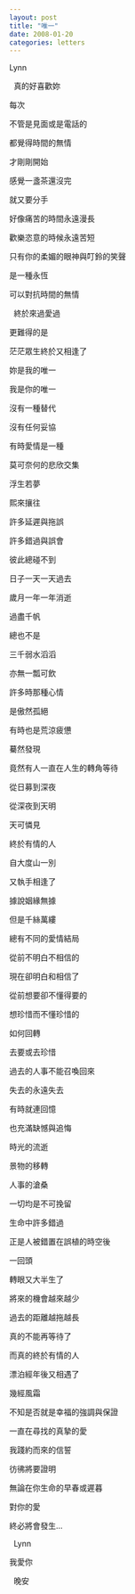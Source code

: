 ```yaml
---
layout: post
title: "唯一"
date: 2008-01-20
categories: letters
---
```



Lynn


 
真的好喜歡妳


每次


不管是見面或是電話的


都覺得時間的無情


才剛剛開始


感覺一盞茶還沒完


就又要分手


好像痛苦的時間永遠漫長


歡樂恣意的時候永遠苦短


只有你的柔媚的眼神與叮鈴的笑聲


是一種永恆


可以對抗時間的無情


 
終於來過愛過


更難得的是


茫茫眾生終於又相逢了


妳是我的唯一


我是你的唯一


沒有一種替代


沒有任何妥協


有時愛情是一種


莫可奈何的悲欣交集


浮生若夢


熙來攘往


許多延遲與拖誤


許多錯過與誤會


彼此總碰不到


日子一天一天過去


歲月一年一年消逝


過盡千帆


總也不是


三千弱水滔滔


亦無一瓢可飲


許多時那種心情


是傲然孤絕


有時也是荒涼疲憊


驀然發現


竟然有人一直在人生的轉角等待


從日募到深夜


從深夜到天明


天可憐見


終於有情的人


自大度山一別


又執手相逢了


據說姻緣無據


但是千絲萬縷


總有不同的愛情結局


從前不明白不相信的


現在卻明白和相信了


從前想要卻不懂得要的


想珍惜而不懂珍惜的


如何回轉


去要或去珍惜


過去的人事不能召喚回來


失去的永遠失去


有時就連回憶


也充滿缺憾與追悔


時光的流逝


景物的移轉


人事的滄桑


一切均是不可挽留


生命中許多錯過


正是人被錯置在誤植的時空後


一回頭


轉眼又大半生了


將來的機會越來越少


過去的距離越拖越長


真的不能再等待了


而真的終於有情的人


漂泊經年後又相遇了


幾經風霜


不知是否就是幸福的強調與保證


一直在尋找的真摯的愛


我踐約而來的信誓


彷彿將要證明


無論在你生命的早春或遲暮


對你的愛


終必將會發生...


 
Lynn


我愛你

 
晚安
